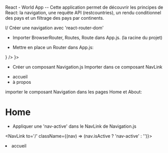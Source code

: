 React - World App -- Cette application permet de découvrir les principes de React: la navigation, une requête API (restcountries), un rendu conditionnel des pays et un filtrage des pays par continents.

I/ Créer une navigation avec 'react-router-dom'

- Importer BrowserRouter, Routes, Route dans App.js. (la racine du projet)

- Mettre en place un Router dans App.js:
 <BrowserRouter>
      <Routes>
        <Route path="*" element={<Home />} />
        <Route path="/about" element={<About />}></Route>
      </Routes>
</BrowserRouter>

- Créer un composant Navigation.js
Importer dans ce composant NavLink
 <div className="navigation">
        <ul>
            <NavLink to='/'>
                <li>accueil</li>
            </NavLink>           <NavLink to='/about'>
                 <li>à propos</li>
            </NavLink>
        </ul>
</div>

importer le composant Navigation dans les pages Home et About:
 <div>
        <Navigation />
        <h1>Home</h1>
</div>

- Appliquer une 'nav-active' dans le NavLink de Navigation.js

<NavLink to='/'
  className={(nav) => (nav.isActive ? 'nav-active' : '')}>
     <li>accueil</li>
</NavLink>
